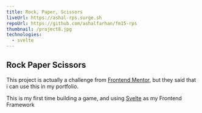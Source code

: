 ```yaml
---
title: Rock, Paper, Scissors
liveUrl: https://ashal-rps.surge.sh
repoUrl: https://github.com/ashalfarhan/fm15-rps
thumbnail: /project8.jpg
technologies:
  - svelte
---
```


## Rock Paper Scissors

This project is actually a challenge from [Frontend Mentor](https://frontendmentor.io), but they said that i can use this in my portfolio.

This is my first time building a game, and using [Svelte](https://svelte.dev) as my Frontend Framework
